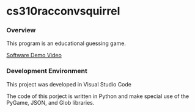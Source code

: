 # cs310racconvsquirrel
### Overview

This program is an educational guessing game.

[Software Demo Video](https://www.youtube.com)

### Development Environment

This project was developed in Visual Studio Code

The code of this porject is written in Python and make special
use of the PyGame, JSON, and Glob libraries.

